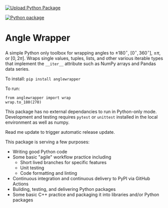[![Upload Python Package](https://github.com/jbrodovsky/angle_wrapper/actions/workflows/python-publish.yml/badge.svg?branch=main)](https://github.com/jbrodovsky/angle_wrapper/actions/workflows/python-publish.yml)

[![Python package](https://github.com/jbrodovsky/angle_wrapper/actions/workflows/python_project.yml/badge.svg)](https://github.com/jbrodovsky/angle_wrapper/actions/workflows/python_project.yml)

# Angle Wrapper

A simple Python only toolbox for wrapping angles to $\pm180^\circ$, $\left[0^\circ, 360^\circ\right]$, $\pm\pi$, or $\left[0,  2\pi\right]$. Wraps single values, tuples, lists, and other various iterable types that implement the `__iter__` attribute such as NumPy arrays and Pandas data series.

To install: `pip install anglewrapper`

To run:
```
from anglewrapper import wrap
wrap.to_180(270)
```

This package has no external dependancies to run in Python-only mode. Development and testing requires `pytest` or `unittest` installed in the local environment as well as numpy.

Read me update to trigger automatic release update.

This package is serving a few purposes:

* Writing good Python code
* Some basic "agile" workflow practice including
  * Short lived branches for specific features
  * Unit testing
  * Code formatting and linting
* Continuous integration and continuous delivery to PyPI via GitHub Actions
* Building, testing, and delivering Python packages
* Some basic C++ practice and packaging it into libraries and/or Python packages 
